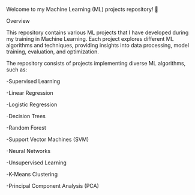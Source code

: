 

Welcome to my Machine Learning (ML) projects repository! 🚀

Overview

This repository contains various ML projects that I have developed during my training in Machine Learning. Each project explores different ML algorithms and techniques, providing insights into data processing, model training, evaluation, and optimization.


The repository consists of projects implementing diverse ML algorithms, such as:

-Supervised Learning

-Linear Regression

-Logistic Regression

-Decision Trees

-Random Forest

-Support Vector Machines (SVM)

-Neural Networks

-Unsupervised Learning

-K-Means Clustering

-Principal Component Analysis (PCA)
